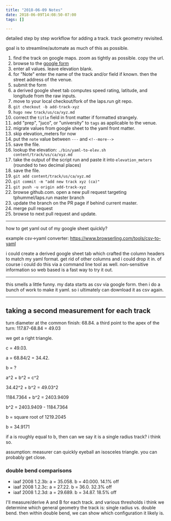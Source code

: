 ```yaml
---
title: "2018-06-09 Notes"
date: 2018-06-09T14:08:50-07:00
tags: []

---
```

detailed step by step workflow for adding a track. track geometry revisited.
<!--more-->

goal is to streamline/automate as much of this as possible.

1. find the track on google maps. zoom as tightly as possible. copy the url.
1. browse to the [google form](https://docs.google.com/forms/d/e/1FAIpQLSdNmqKrn0QpUNlfief8nuNFCJxbN9VWynTnDO2aBdBZ_eEAzQ/viewform)
1. enter all values. leave elevation blank.
1. for "Note" enter the name of the track and/or field if known. then the street address of the venue.
1. submit the form
1. a derived google sheet tab computes speed rating, latitude, and longitude from the raw inputs.
1. move to your local checkout/fork of the laps.run git repo.
1. `git checkout -b add-track-xyz`
1. `hugo new track/us/ca/xyz.md`
1. correct the `title` field in front matter if formatted strangely.
1. add "prep", "juco", or "university" to `tags` as applicable to the venue.
1. migrate values from google sheet to the yaml front matter.
1. skip elevation_meters for now
1. put the `note` value between `---` and `<!--more-->`
1. save the file.
1. lookup the elevation: `./bin/yaml-to-elev.sh content/track/us/ca/xyz.md`
1. take the output of the script run and paste it into `elevation_meters` (rounded to two decimal places)
1. save the file.
1. `git add content/track/us/ca/xyz.md`
1. `git commit -m "add new track xyz (ca)"`
1. `git push -u origin add-track-xyz`
1. browse github.com. open a new pull request targeting tphummel/laps.run master branch
1. update the branch on the PR page if behind current master.
1. merge pull request
1. browse to next pull request and update.

---

how to get yaml out of my google sheet quickly?

example csv->yaml converter: https://www.browserling.com/tools/csv-to-yaml

i could create a derived google sheet tab which crafted the column headers to match my yaml format. get rid of other columns and i could drop it in. of course i could do this via a command line tool as well. non-sensitive information so web based is a fast way to try it out.

---

this smells a little funny. my data starts as csv via google form. then i do a bunch of work to make it yaml. so i ultimately can download it as csv again.

---

## taking a second measurement for each track

turn diameter at the common finish: 68.84.
a third point to the apex of the turn: 117.87-68.84 = 49.03

we get a right triangle.

c = 49.03.

a = 68.84/2 = 34.42.

b = ?

a^2 + b^2 = c^2

34.42^2 + b^2 = 49.03^2

1184.7364 + b^2 = 2403.9409

b^2 = 2403.9409 - 1184.7364

b = square root of 1219.2045

b = 34.9171

if a is roughly equal to b, then can we say it is a single radius track? i think so.

assumption: measurer can quickly eyeball an isosceles triangle. you can probably get close.

### double bend comparisons

- iaaf 2008 1.2.3b: a = 35.058. b = 40.000. 14.1% off
- iaaf 2008 1.2.3c: a = 27.22. b = 36.0. 32.3% off
- iaaf 2008 1.2.3d: a = 29.689. b = 34.87. 18.5% off

I'll measure/derive A and B for each track. and various thresholds i think we determine which general geometry the track is: single radius vs. double bend. then within double bend, we can show which configuration it likely is.

